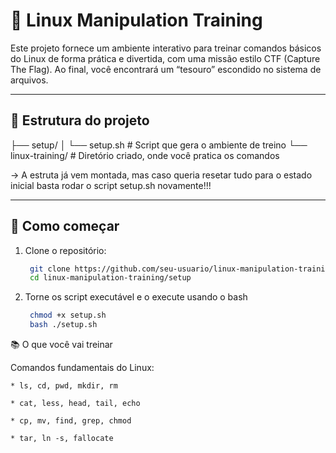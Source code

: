 

# 🐧 Linux Manipulation Training

Este projeto fornece um ambiente interativo para treinar comandos básicos do Linux de forma prática e divertida, com uma missão estilo CTF (Capture The Flag). Ao final, você encontrará um “tesouro” escondido no sistema de arquivos.

---

## 📁 Estrutura do projeto

├── setup/
│ └── setup.sh # Script que gera o ambiente de treino
└── linux-training/ # Diretório criado, onde você pratica os comandos

-> A estruta já vem montada, mas caso queria resetar tudo para o estado inicial basta rodar o script setup.sh novamente!!!

---

## 🚀 Como começar

1. Clone o repositório:

   ```bash
   	git clone https://github.com/seu-usuario/linux-manipulation-training.git
	cd linux-manipulation-training/setup
   ```
2. Torne os script executável e o execute usando o bash
   ```bash
	chmod +x setup.sh
	bash ./setup.sh
   ```

📚 O que você vai treinar

Comandos fundamentais do Linux:

    * ls, cd, pwd, mkdir, rm

    * cat, less, head, tail, echo

    * cp, mv, find, grep, chmod

    * tar, ln -s, fallocate

